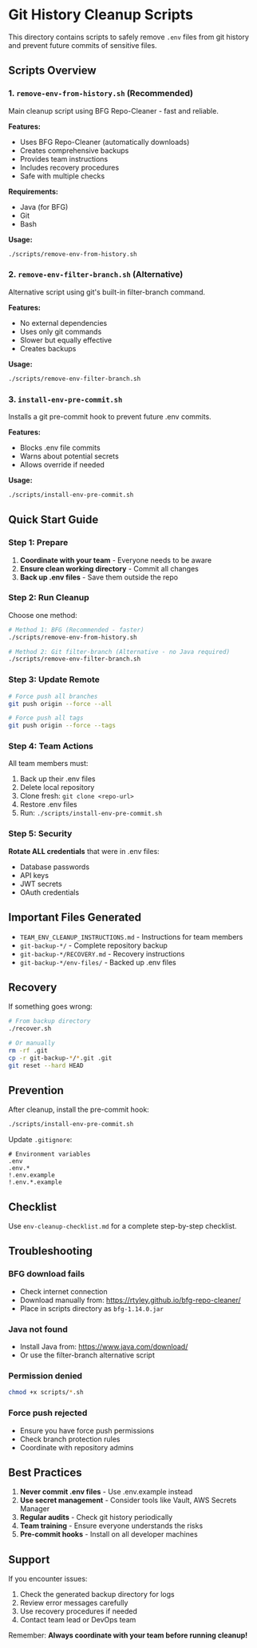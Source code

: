 # Git History Cleanup Scripts

This directory contains scripts to safely remove `.env` files from git history and prevent future commits of sensitive files.

## Scripts Overview

### 1. `remove-env-from-history.sh` (Recommended)
Main cleanup script using BFG Repo-Cleaner - fast and reliable.

**Features:**
- Uses BFG Repo-Cleaner (automatically downloads)
- Creates comprehensive backups
- Provides team instructions
- Includes recovery procedures
- Safe with multiple checks

**Requirements:**
- Java (for BFG)
- Git
- Bash

**Usage:**
```bash
./scripts/remove-env-from-history.sh
```

### 2. `remove-env-filter-branch.sh` (Alternative)
Alternative script using git's built-in filter-branch command.

**Features:**
- No external dependencies
- Uses only git commands
- Slower but equally effective
- Creates backups

**Usage:**
```bash
./scripts/remove-env-filter-branch.sh
```

### 3. `install-env-pre-commit.sh`
Installs a git pre-commit hook to prevent future .env commits.

**Features:**
- Blocks .env file commits
- Warns about potential secrets
- Allows override if needed

**Usage:**
```bash
./scripts/install-env-pre-commit.sh
```

## Quick Start Guide

### Step 1: Prepare
1. **Coordinate with your team** - Everyone needs to be aware
2. **Ensure clean working directory** - Commit all changes
3. **Back up .env files** - Save them outside the repo

### Step 2: Run Cleanup
Choose one method:
```bash
# Method 1: BFG (Recommended - faster)
./scripts/remove-env-from-history.sh

# Method 2: Git filter-branch (Alternative - no Java required)
./scripts/remove-env-filter-branch.sh
```

### Step 3: Update Remote
```bash
# Force push all branches
git push origin --force --all

# Force push all tags  
git push origin --force --tags
```

### Step 4: Team Actions
All team members must:
1. Back up their .env files
2. Delete local repository
3. Clone fresh: `git clone <repo-url>`
4. Restore .env files
5. Run: `./scripts/install-env-pre-commit.sh`

### Step 5: Security
**Rotate ALL credentials** that were in .env files:
- Database passwords
- API keys
- JWT secrets
- OAuth credentials

## Important Files Generated

- `TEAM_ENV_CLEANUP_INSTRUCTIONS.md` - Instructions for team members
- `git-backup-*/` - Complete repository backup
- `git-backup-*/RECOVERY.md` - Recovery instructions
- `git-backup-*/env-files/` - Backed up .env files

## Recovery

If something goes wrong:
```bash
# From backup directory
./recover.sh

# Or manually
rm -rf .git
cp -r git-backup-*/*.git .git
git reset --hard HEAD
```

## Prevention

After cleanup, install the pre-commit hook:
```bash
./scripts/install-env-pre-commit.sh
```

Update `.gitignore`:
```gitignore
# Environment variables
.env
.env.*
!.env.example
!.env.*.example
```

## Checklist

Use `env-cleanup-checklist.md` for a complete step-by-step checklist.

## Troubleshooting

### BFG download fails
- Check internet connection
- Download manually from: https://rtyley.github.io/bfg-repo-cleaner/
- Place in scripts directory as `bfg-1.14.0.jar`

### Java not found
- Install Java from: https://www.java.com/download/
- Or use the filter-branch alternative script

### Permission denied
```bash
chmod +x scripts/*.sh
```

### Force push rejected
- Ensure you have force push permissions
- Check branch protection rules
- Coordinate with repository admins

## Best Practices

1. **Never commit .env files** - Use .env.example instead
2. **Use secret management** - Consider tools like Vault, AWS Secrets Manager
3. **Regular audits** - Check git history periodically
4. **Team training** - Ensure everyone understands the risks
5. **Pre-commit hooks** - Install on all developer machines

## Support

If you encounter issues:
1. Check the generated backup directory for logs
2. Review error messages carefully
3. Use recovery procedures if needed
4. Contact team lead or DevOps team

Remember: **Always coordinate with your team before running cleanup!**